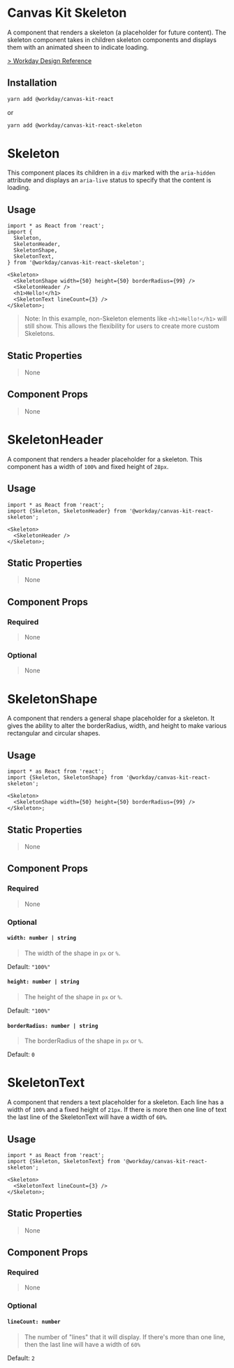# Canvas Kit Skeleton

A component that renders a skeleton (a placeholder for future content). The skeleton component takes
in children skeleton components and displays them with an animated sheen to indicate loading.

[> Workday Design Reference](https://design.workday.com/components/indicators/skeleton-loader)

## Installation

```sh
yarn add @workday/canvas-kit-react
```

or

```sh
yarn add @workday/canvas-kit-react-skeleton
```

# Skeleton

This component places its children in a `div` marked with the `aria-hidden` attribute and displays
an `aria-live` status to specify that the content is loading.

## Usage

```tsx
import * as React from 'react';
import {
  Skeleton,
  SkeletonHeader,
  SkeletonShape,
  SkeletonText,
} from '@workday/canvas-kit-react-skeleton';

<Skeleton>
  <SkeletonShape width={50} height={50} borderRadius={99} />
  <SkeletonHeader />
  <h1>Hello!</h1>
  <SkeletonText lineCount={3} />
</Skeleton>;
```

> Note: In this example, non-Skeleton elements like `<h1>Hello!</h1>` will still show. This allows
> the flexibility for users to create more custom Skeletons.

## Static Properties

> None

## Component Props

> None

# SkeletonHeader

A component that renders a header placeholder for a skeleton. This component has a width of `100%`
and fixed height of `28px`.

## Usage

```tsx
import * as React from 'react';
import {Skeleton, SkeletonHeader} from '@workday/canvas-kit-react-skeleton';

<Skeleton>
  <SkeletonHeader />
</Skeleton>;
```

## Static Properties

> None

## Component Props

### Required

> None

### Optional

> None

# SkeletonShape

A component that renders a general shape placeholder for a skeleton. It gives the ability to alter
the borderRadius, width, and height to make various rectangular and circular shapes.

## Usage

```tsx
import * as React from 'react';
import {Skeleton, SkeletonShape} from '@workday/canvas-kit-react-skeleton';

<Skeleton>
  <SkeletonShape width={50} height={50} borderRadius={99} />
</Skeleton>;
```

## Static Properties

> None

## Component Props

### Required

> None

### Optional

#### `width: number | string`

> The width of the shape in `px` or `%`.

Default: `"100%"`

#### `height: number | string`

> The height of the shape in `px` or `%`.

Default: `"100%"`

#### `borderRadius: number | string`

> The borderRadius of the shape in `px` or `%`.

Default: `0`

# SkeletonText

A component that renders a text placeholder for a skeleton. Each line has a width of `100%` and a
fixed height of `21px`. If there is more then one line of text the last line of the SkeletonText
will have a width of `60%`.

## Usage

```tsx
import * as React from 'react';
import {Skeleton, SkeletonText} from '@workday/canvas-kit-react-skeleton';

<Skeleton>
  <SkeletonText lineCount={3} />
</Skeleton>;
```

## Static Properties

> None

## Component Props

### Required

> None

### Optional

#### `lineCount: number`

> The number of "lines" that it will display. If there's more than one line, then the last line will
> have a width of `60%`

Default: `2`
